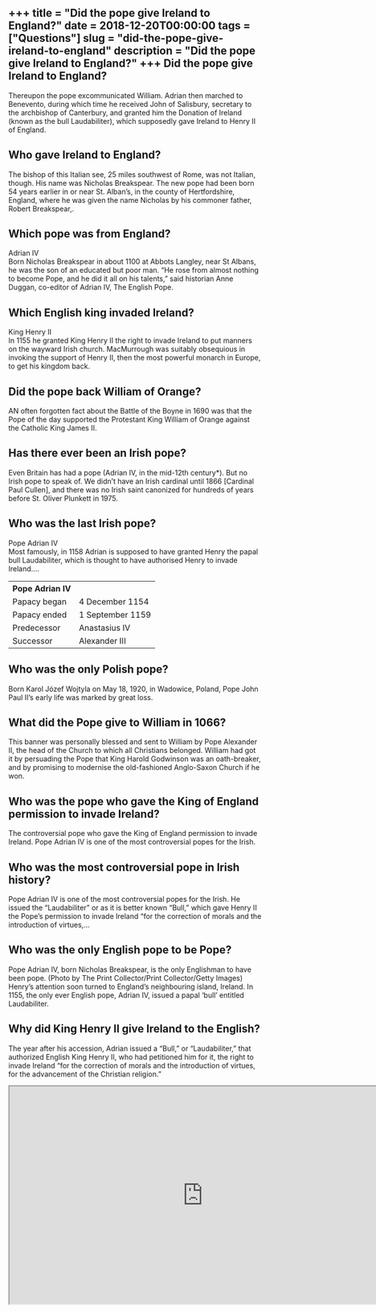 +++
title = "Did the pope give Ireland to England?"
date = 2018-12-20T00:00:00
tags = ["Questions"]
slug = "did-the-pope-give-ireland-to-england"
description = "Did the pope give Ireland to England?"
+++
Did the pope give Ireland to England?
-------------------------------------

Thereupon the pope excommunicated William. Adrian then marched to Benevento, during which time he received John of Salisbury, secretary to the archbishop of Canterbury, and granted him the Donation of Ireland (known as the bull Laudabiliter), which supposedly gave Ireland to Henry II of England.

Who gave Ireland to England?
----------------------------

The bishop of this Italian see, 25 miles southwest of Rome, was not Italian, though. His name was Nicholas Breakspear. The new pope had been born 54 years earlier in or near St. Alban’s, in the county of Hertfordshire, England, where he was given the name Nicholas by his commoner father, Robert Breakspear,.

Which pope was from England?
----------------------------

Adrian IV  
Born Nicholas Breakspear in about 1100 at Abbots Langley, near St Albans, he was the son of an educated but poor man. “He rose from almost nothing to become Pope, and he did it all on his talents,” said historian Anne Duggan, co-editor of Adrian IV, The English Pope.

Which English king invaded Ireland?
-----------------------------------

King Henry II  
In 1155 he granted King Henry II the right to invade Ireland to put manners on the wayward Irish church. MacMurrough was suitably obsequious in invoking the support of Henry II, then the most powerful monarch in Europe, to get his kingdom back.

Did the pope back William of Orange?
------------------------------------

AN often forgotten fact about the Battle of the Boyne in 1690 was that the Pope of the day supported the Protestant King William of Orange against the Catholic King James II.

Has there ever been an Irish pope?
----------------------------------

Even Britain has had a pope (Adrian IV, in the mid-12th century\*). But no Irish pope to speak of. We didn’t have an Irish cardinal until 1866 \[Cardinal Paul Cullen\], and there was no Irish saint canonized for hundreds of years before St. Oliver Plunkett in 1975.

Who was the last Irish pope?
----------------------------

Pope Adrian IV  
Most famously, in 1158 Adrian is supposed to have granted Henry the papal bull Laudabiliter, which is thought to have authorised Henry to invade Ireland….

<table><tr><th>Pope Adrian IV</th></tr><tr><td>Papacy began</td><td>4 December 1154</td></tr><tr><td>Papacy ended</td><td>1 September 1159</td></tr><tr><td>Predecessor</td><td>Anastasius IV</td></tr><tr><td>Successor</td><td>Alexander III</td></tr></table>

Who was the only Polish pope?
-----------------------------

Born Karol Józef Wojtyla on May 18, 1920, in Wadowice, Poland, Pope John Paul II’s early life was marked by great loss.

What did the Pope give to William in 1066?
------------------------------------------

This banner was personally blessed and sent to William by Pope Alexander II, the head of the Church to which all Christians belonged. William had got it by persuading the Pope that King Harold Godwinson was an oath-breaker, and by promising to modernise the old-fashioned Anglo-Saxon Church if he won.

Who was the pope who gave the King of England permission to invade Ireland?
---------------------------------------------------------------------------

The controversial pope who gave the King of England permission to invade Ireland. Pope Adrian IV is one of the most controversial popes for the Irish.

Who was the most controversial pope in Irish history?
-----------------------------------------------------

Pope Adrian IV is one of the most controversial popes for the Irish. He issued the “Laudabiliter” or as it is better known “Bull,” which gave Henry II the Pope’s permission to invade Ireland “for the correction of morals and the introduction of virtues,…

Who was the only English pope to be Pope?
-----------------------------------------

Pope Adrian IV, born Nicholas Breakspear, is the only Englishman to have been pope. (Photo by The Print Collector/Print Collector/Getty Images) Henry’s attention soon turned to England’s neighbouring island, Ireland. In 1155, the only ever English pope, Adrian IV, issued a papal ‘bull’ entitled Laudabiliter.

Why did King Henry II give Ireland to the English?
--------------------------------------------------

The year after his accession, Adrian issued a “Bull,” or “Laudabiliter,” that authorized English King Henry II, who had petitioned him for it, the right to invade Ireland “for the correction of morals and the introduction of virtues, for the advancement of the Christian religion.”

<iframe allow="accelerometer; autoplay; clipboard-write; encrypted-media; gyroscope; picture-in-picture" allowfullscreen="" class="__youtube_prefs__  epyt-is-override  no-lazyload" data-no-lazy="1" data-origheight="433" data-origwidth="770" data-skipgform_ajax_framebjll="" height="433" id="_ytid_11866" loading="lazy" src="https://www.youtube.com/embed/dCJMQgfHXNI?enablejsapi=1&autoplay=0&cc_load_policy=0&cc_lang_pref=&iv_load_policy=1&loop=0&modestbranding=0&rel=1&fs=1&playsinline=0&autohide=2&theme=dark&color=red&controls=1&" title="YouTube player" width="770"></iframe>